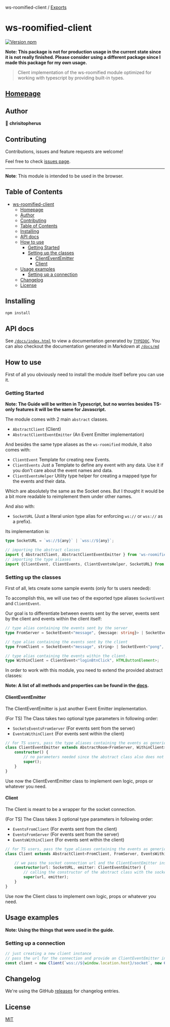 ws-roomified-client / [Exports](modules.md)

# ws-roomified-client

[![Version npm](https://img.shields.io/badge/version-0.5.2-blue.svg?logo=npm)](https://www.npmjs.com/package/ws-roomified-client)

**Note: This package is not for production usage in the current state since it is not really finished. Please consider using a different package since I made this package for my own usage.**

> Client implementation of the ws-roomified module optimized for working with typescript by providing built-in types.

## [Homepage](https://chrisitopherus.github.io/ws-roomified-client)

## Author

👤 **chrisitopherus**

## Contributing

Contributions, issues and feature requests are welcome!

Feel free to check [issues page](https://github.com/chrisitopherus/ws-roomified-client/issues).

***

**Note**: This module is intended to be used in the browser.

## Table of Contents

- [ws-roomified-client](#ws-roomified-client)
  - [Homepage](#homepage)
  - [Author](#author)
  - [Contributing](#contributing)
  - [Table of Contents](#table-of-contents)
  - [Installing](#installing)
  - [API docs](#api-docs)
  - [How to use](#how-to-use)
    - [Getting Started](#getting-started)
    - [Setting up the classes](#setting-up-the-classes)
      - [ClientEventEmitter](#clienteventemitter)
      - [Client](#client)
  - [Usage examples](#usage-examples)
    - [Setting up a connection](#setting-up-a-connection)
  - [Changelog](#changelog)
  - [License](#license)

## Installing

```sh
npm install
```

## API docs

See [`/docs/index.html`](https://chrisitopherus.github.io/ws-roomified-client) to view a documentation generated by [`TYPEDOC`](https://typedoc.org/).
You can also checkout the documentation generated in Markdown at [`/docs/md`](https://github.com/chrisitopherus/ws-roomified-client/blob/main/docs/md/modules.md)

## How to use

First of all you obviously need to install the module itself before you can use it.

### Getting Started

**Note: The Guide will be written in Typescript, but no worries besides TS-only features it will be the same for Javascript.**

The module comes with 2 main `abstract` classes.

- `AbstractClient` (Client)
- `AbstractClientEventEmitter` (An Event Emitter implementation)

And besides the same type aliases as the `ws-roomified` module, it also comes with:

- `ClientEvent` Template for creating new Events.
- `ClientEvents` Just a Template to define any event with any data. Use it if you don't care about the event names and data.
- `ClientEventsHelper` Utility type helper for creating a mapped type for the events and their data.

Which are absolutely the same as the Socket ones.
But I thought it would be a bit more readable to reimplement them under other names.

And also with:

- `SocketURL` (Just a literal union type alias for enforcing `ws://` or `wss://` as a prefix).

Its implementation is:

```ts
type SocketURL = `ws://${any}` | `wss://${any}`;
```

```ts
// importing the abstract classes
import { AbstractClient, AbstractClientEventEmitter } from 'ws-roomified-client';
// importing the type aliases
import {ClientEvent, ClientEvents, ClientEventsHelper, SocketURL} from 'ws-roomified-client';
```

### Setting up the classes

First of all, lets create some sample events (only for ts users needed):

To accomplish this, we will use two of the exported type aliases `SocketEvent` and `ClientEvent`.

Our goal is to differentiate between events sent by the server, events sent by the client and events within the client itself:

```ts
// type alias containing the events sent by the server
type FromServer = SocketEvent<"message", {message: string}> | SocketEvent<"ping", number>;

// type alias containing the events sent by the client
type FromClient = SocketEvent<"message", string> | SocketEvent<"pong", number>;

// type alias containing the events within the client.
type WithinClient = ClientEvent<"loginBtnClick", HTMLButtonElement>;
```

In order to work with this module, you need to extend the provided abstract classes:

**Note: A list of all methods and properties can be found in the [docs](#api-docs).**

#### ClientEventEmitter

The ClientEventEmitter is just another Event Emitter implementation.

(For TS) The Class takes two optional type parameters in following order:

- `SocketsEventsFromServer` (For events sent from the server)
- `EventsWithinClient` (For events sent within the client)

```ts
// for TS users, pass the type aliases containing the events as generics
class ClientEventEmitter extends AbstractRoom<FromServer, WithinClient>{
    constructor() {
        // no parameters needed since the abstract class also does not need any.
        super();
    }
}
```

Use now the ClientEventEmitter class to implement own logic, props or whatever you need.

#### Client

The Client is meant to be a wrapper for the socket connection.

(For TS) The Class takes 3 optional type parameters in following order:

- `EventsFromClient` (For events sent from the client)
- `EventsFromServer` (For events sent from the server)
- `EventsWithinClient` (For events sent within the client)

```ts
// for TS users, pass the type aliases containing the events as generics
class Client extends AbstractClient<FromClient, FromServer, EventsWithinClient> {

    // we pass the socket connection url and the ClientEventEmitter instance since they are needed by the abstract class
    constructor(url: SocketURL, emitter: ClientEventEmitter) {
        // calling the constructor of the abstract class with the socket and the emitter
        super(url, emitter);
    }
}
```

Use now the Client class to implement own logic, props or whatever you need.

## Usage examples

**Note: Using the things that were used in the guide.**

### Setting up a connection

```ts
// just creating a new client instance
// pass the url for the connection and provide an ClientEventEmitter instance
const client = new Client(`wss://${window.location.host}/socket`, new ClientEventEmitter());
```

## Changelog

We're using the GitHub [releases][changelog] for changelog entries.

## License

[MIT](LICENSE)

[changelog]: https://github.com/chrisitopherus/ws-roomified-client/releases
